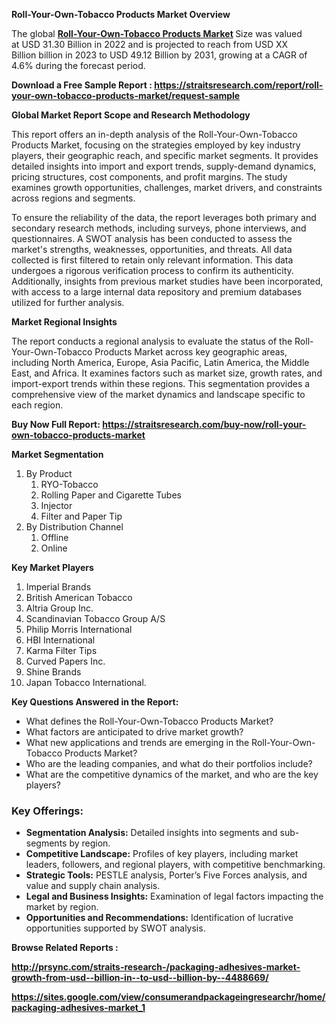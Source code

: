 <p><strong>Roll-Your-Own-Tobacco Products Market Overview</strong></p>
<div class="">
<div class="" dir="" data-message-author-role="" data-message-id="" data-message-model-slug="">
<div class="">
<div class="">
<p>The global&nbsp;<strong><a href="https://straitsresearch.com/report/roll-your-own-tobacco-products-market">Roll-Your-Own-Tobacco Products Market</a> </strong>Size was valued at&nbsp;USD 31.30 Billion in 2022&nbsp;and is projected to reach from&nbsp;USD XX Billion&nbsp;billion in 2023&nbsp;to&nbsp;USD 49.12 Billion by 2031, growing at a&nbsp;CAGR of 4.6%&nbsp;during the forecast period.</p>
<p><strong>Download a Free Sample Report :&nbsp;<a href="https://straitsresearch.com/report/roll-your-own-tobacco-products-market/request-sample"><u>https://straitsresearch.com/report/roll-your-own-tobacco-products-market/request-sample</u></a></strong></p>
<p><strong>Global Market Report Scope and Research Methodology</strong></p>
<p>This report offers an in-depth analysis of the Roll-Your-Own-Tobacco Products Market, focusing on the strategies employed by key industry players, their geographic reach, and specific market segments. It provides detailed insights into import and export trends, supply-demand dynamics, pricing structures, cost components, and profit margins. The study examines growth opportunities, challenges, market drivers, and constraints across regions and segments.</p>
<p>To ensure the reliability of the data, the report leverages both primary and secondary research methods, including surveys, phone interviews, and questionnaires. A SWOT analysis has been conducted to assess the market's strengths, weaknesses, opportunities, and threats. All data collected is first filtered to retain only relevant information. This data undergoes a rigorous verification process to confirm its authenticity. Additionally, insights from previous market studies have been incorporated, with access to a large internal data repository and premium databases utilized for further analysis.</p>
<p><strong>Market Regional Insights</strong></p>
<p>The report conducts a regional analysis to evaluate the status of the Roll-Your-Own-Tobacco Products Market across key geographic areas, including North America, Europe, Asia Pacific, Latin America, the Middle East, and Africa. It examines factors such as market size, growth rates, and import-export trends within these regions. This segmentation provides a comprehensive view of the market dynamics and landscape specific to each region.</p>
<p><strong>Buy Now Full Report:&nbsp;<a href="https://straitsresearch.com/buy-now/roll-your-own-tobacco-products-market"><u>https://straitsresearch.com/buy-now/roll-your-own-tobacco-products-market</u></a>&nbsp;</strong></p>
<p><strong>Market Segmentation</strong></p>
<ol>
<li>By Product
<ol>
<li>RYO-Tobacco</li>
<li>Rolling Paper and Cigarette Tubes</li>
<li>Injector</li>
<li>Filter and Paper Tip</li>
</ol>
</li>
<li>By Distribution Channel
<ol>
<li>Offline</li>
<li>Online</li>
</ol>
</li>
</ol>
<p><strong>Key Market Players</strong></p>
<ol>
<li>Imperial Brands</li>
<li>British American Tobacco</li>
<li>Altria Group Inc.</li>
<li>Scandinavian Tobacco Group A/S</li>
<li>Philip Morris International</li>
<li>HBI International</li>
<li>Karma Filter Tips</li>
<li>Curved Papers Inc.</li>
<li>Shine Brands</li>
<li>Japan Tobacco International.</li>
</ol>
<p><strong>Key Questions Answered in the Report:</strong></p>
<ul>
<li>What defines the Roll-Your-Own-Tobacco Products Market?</li>
<li>What factors are anticipated to drive market growth?</li>
<li>What new applications and trends are emerging in the Roll-Your-Own-Tobacco Products Market?</li>
<li>Who are the leading companies, and what do their portfolios include?</li>
<li>What are the competitive dynamics of the market, and who are the key players?</li>
</ul>
<h3>Key Offerings:</h3>
<ul>
<li><strong>Segmentation Analysis:</strong> Detailed insights into segments and sub-segments by region.</li>
<li><strong>Competitive Landscape:</strong> Profiles of key players, including market leaders, followers, and regional players, with competitive benchmarking.</li>
<li><strong>Strategic Tools:</strong> PESTLE analysis, Porter&rsquo;s Five Forces analysis, and value and supply chain analysis.</li>
<li><strong>Legal and Business Insights:</strong> Examination of legal factors impacting the market by region.</li>
<li><strong>Opportunities and Recommendations:</strong> Identification of lucrative opportunities supported by SWOT analysis.</li>
</ul>
<p><strong>Browse Related Reports :&nbsp;</strong></p>
<p><strong><a href="http://prsync.com/straits-research-/packaging-adhesives-market-growth-from-usd--billion-in--to-usd--billion-by--4488669/">http://prsync.com/straits-research-/packaging-adhesives-market-growth-from-usd--billion-in--to-usd--billion-by--4488669/</a></strong></p>
<p><strong><a href="https://sites.google.com/view/consumerandpackageingresearchr/home/packaging-adhesives-market_1">https://sites.google.com/view/consumerandpackageingresearchr/home/packaging-adhesives-market_1</a><br /></strong></p>
</div>
</div>
</div>
</div>
